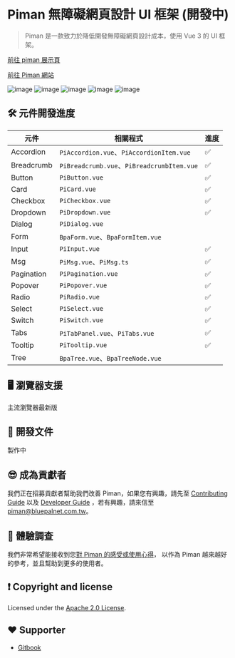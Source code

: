 
# Piman 無障礙網頁設計 UI 框架 (開發中)

> Piman 是一款致力於降低開發無障礙網頁設計成本，使用 Vue 3 的 UI 框架。

[前往 piman 展示頁](https://bpbase.github.io/piman/demo/#/)

[前往 Piman 網站](https://bpio.gitbook.io/piman)

![image](https://badgen.net/badge/vue/3.x/green) ![image](https://badgen.net/badge/nodejs/v18/red) ![image](https://badgen.net/badge/license/Apache-2.0/orange) ![image](https://badgen.net/badge/PRs/welcome/green) ![image](https://badgen.net/badge/Typescript/5.1.6/blue)

## 🛠 元件開發進度

| 元件 | 相關程式 | 進度 |
|-----|-----| ---- |
| Accordion | `PiAccordion.vue`、`PiAccordionItem.vue` | ✅ |
| Breadcrumb | `PiBreadcrumb.vue`、`PiBreadcrumbItem.vue` | ✅ |
| Button | `PiButton.vue` | ✅ |
| Card | `PiCard.vue` | ✅ |
| Checkbox | `PiCheckbox.vue` | ✅ |
| Dropdown | `PiDropdown.vue` | ✅ |
| Dialog | `PiDialog.vue` |  |
| Form | `BpaForm.vue`、`BpaFormItem.vue` |  |
| Input | `PiInput.vue` | ✅ |
| Msg | `PiMsg.vue`、`PiMsg.ts` | ✅ |
| Pagination | `PiPagination.vue` | ✅ |
| Popover |`PiPopover.vue`| ✅ |
| Radio |`PiRadio.vue`| ✅ |
| Select |`PiSelect.vue`| ✅ |
| Switch |`PiSwitch.vue`| ✅ |
| Tabs | `PiTabPanel.vue`、`PiTabs.vue` | ✅ |
| Tooltip | `PiTooltip.vue` | ✅ |
| Tree | `BpaTree.vue`、`BpaTreeNode.vue` |  |

## 🖥 瀏覽器支援

主流瀏覽器最新版

## 📖 開發文件

製作中

## 😎 成為貢獻者

我們正在招募貢獻者幫助我們改善 Piman，如果您有興趣，請先至 [Contributing Guide](https://github.com/bpbase/piman/blob/main/CONTRIBUTING.md) 以及 [Developer Guide](https://bpio.gitbook.io/piman/dev-guide) ，若有興趣，請來信至 [piman@bluepalnet.com.tw](mailto:piman@bluepalnet.com.tw)。

## 💬 體驗調查

我們非常希望能接收到您[對 Piman 的感受或使用心得](https://bpio.gitbook.io/piman/about#contact)，
以作為 Piman 越來越好的參考，並且幫助到更多的使用者。

## ❗ Copyright and license

Licensed under the [Apache 2.0 License](https://github.com/bpbase/piman/blob/main/LICENSE).

## ❤️ Supporter

- [Gitbook](https://www.gitbook.com/)
